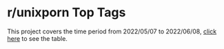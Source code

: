 # r/unixporn Top Tags
This project covers the time period from 2022/05/07 to 2022/06/08, [click here](https://github.com/dybdeskarphet/unixporn-top-tags/blob/main/tag-count.csv) to see the table.
